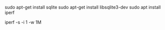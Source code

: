 sudo apt-get install sqlite
sudo apt-get install libsqlite3-dev
sudo apt install iperf

iperf -s -i 1 -w 1M